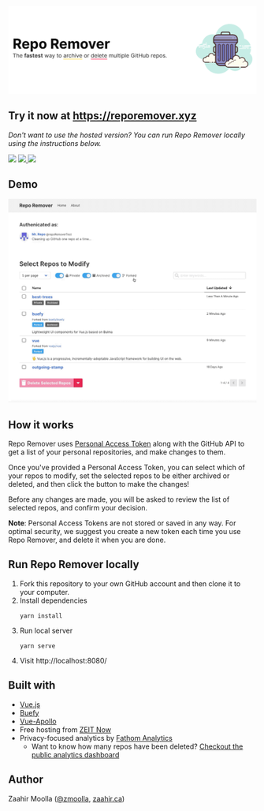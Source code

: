 <img src="public/repo-remover-banner-white.png" alt="RepoRemover - The fastest way to archive or delete multiple GitHub repos" >

## Try it now at https://reporemover.xyz
*Don't want to use the hosted version? You can run Repo Remover locally using the instructions below.*

<p>
  <img src="https://img.shields.io/github/license/moollaza/repo-remover.svg?style=flat-square" />
  <a href="https://reporemover.xyz">
    <img src="https://img.shields.io/website/https/reporemover.xyz.svg?style=flat-square" >
  </a>
  <a title="MadeWithVueJs.com Shield" href="https://madewithvuejs.com/p/repo-remover/shield-link">
    <img src="https://madewithvuejs.com/storage/repo-shields/1511-shield.svg"/>
  </a>
</p>

## Demo
![RepoRemover Selection UI](./src/assets/img/reporemover-demo.gif)

## How it works
Repo Remover uses [Personal Access Token](https://help.github.com/en/articles/creating-a-personal-access-token-for-the-command-line) along with the GitHub API to get a list of your personal repositories, and make changes to them.

Once you've provided a Personal Access Token, you can select which of your repos to modify, set the selected repos to be either archived or deleted, and then click the button to make the changes!

Before any changes are made, you will be asked to review the list of selected repos, and confirm your decision.

**Note**: Personal Access Tokens are not stored or saved in any way. For optimal security, we suggest you create a new token each time you use Repo Remover, and delete it when you are done.

## Run Repo Remover locally

1. Fork this repository to your own GitHub account and then clone it to your computer.
2. Install dependencies
    ```
    yarn install
    ```
3. Run local server
    ```
    yarn serve
    ```
4. Visit http://localhost:8080/

## Built with
- [Vue.js](https://vuejs.org/)
- [Buefy](https://buefy.org/)
- [Vue-Apollo](https://vue-apollo.netlify.com/)
- Free hosting from [ZEIT Now](https://zeit.co/home)
- Privacy-focused analytics by [Fathom Analytics](https://usefathom.com/ref/E83PFO)
  - Want to know how many repos have been deleted? [Checkout the public analytics dashboard](https://app.usefathom.com/share/ikjnvhai/repo+remover)

## Author
Zaahir Moolla ([@zmoolla](https://twitter.com/zmoolla), [zaahir.ca](https://zaahir.ca))
